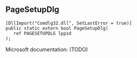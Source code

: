 ## PageSetupDlg

```
[DllImport("Comdlg32.dll", SetLastError = true)]
public static extern bool PageSetupDlg(
   ref PAGESETUPDLG lppsd
);
```

Microsoft documentation: (TODO)
